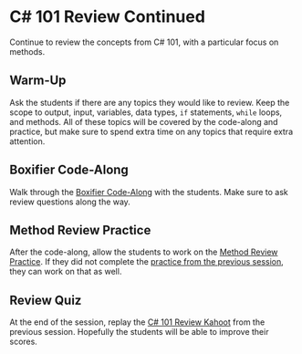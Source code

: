 # <span>C# 101 Review Continued</span>
Continue to review the concepts from C# 101, with a particular focus on methods.

## Warm-Up
Ask the students if there are any topics they would like to review. Keep the scope to output, input, variables, data types, `if` statements, `while` loops, and methods. All of these topics will be covered by the code-along and practice, but make sure to spend extra time on any topics that require extra attention.

## Boxifier Code-Along
Walk through the [Boxifier Code-Along](BoxifierCodeAlong.md) with the students. Make sure to ask review questions along the way.

## Method Review Practice
After the code-along, allow the students to work on the [Method Review Practice](MethodReviewPractice.md). If they did not complete the [practice from the previous session](../Cs101Review/BasicReviewPractice.md), they can work on that as well.

## Review Quiz
At the end of the session, replay the [C# 101 Review Kahoot](https://create.kahoot.it/share/bb385c52-cb21-414b-8a66-ac27a468bf30) from the previous session. Hopefully the students will be able to improve their scores.